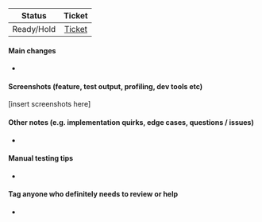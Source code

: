| Status  | Ticket |
| :---: | :--: |
| Ready/Hold | [Ticket](https://pi-top.atlassian.net/browse/<ticket-number>) |


#### Main changes
-

#### Screenshots (feature, test output, profiling, dev tools etc)

[insert screenshots here]

#### Other notes (e.g. implementation quirks, edge cases, questions / issues)
-

#### Manual testing tips
-

#### Tag anyone who definitely needs to review or help
-
